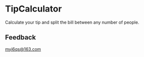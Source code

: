 # TipCalculator
Calculate your tip and split the bill between any number of people.

## Feedback

myi6qs@163.com
